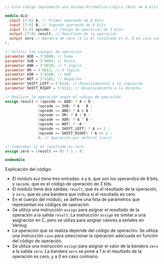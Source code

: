 ```verilog
// Este código implementa una Unidad Aritmético-Lógica (ALU) de 8 bits en Verilog.

module ALU(
  input [7:0] A, // Primer operando de 8 bits
  input [7:0] B, // Segundo operando de 8 bits
  input [2:0] opcode, // Código de operación de 3 bits
  output [7:0] result, // Resultado de la operación
  output zero // Bandera de cero (1 si el resultado es 0, 0 en caso contrario)
);

// Definir los códigos de operación
parameter ADD = 3'b000; // Suma
parameter SUB = 3'b001; // Resta
parameter AND = 3'b010; // Y lógico
parameter OR = 3'b011; // O lógico
parameter XOR = 3'b100; // XOR
parameter NOT = 3'b101; // Negación
parameter SHIFT_LEFT = 3'b110; // Desplazamiento a la izquierda
parameter SHIFT_RIGHT = 3'b111; // Desplazamiento a la derecha

// Realizar la operación según el código de operación
assign result = (opcode == ADD) ? A + B :
               (opcode == SUB) ? A - B :
               (opcode == AND) ? A & B :
               (opcode == OR) ? A | B :
               (opcode == XOR) ? A ^ B :
               (opcode == NOT) ? ~A :
               (opcode == SHIFT_LEFT) ? A << 1 :
               (opcode == SHIFT_RIGHT) ? A >> 1 :
               0; // Operación por defecto (cero)

// Comprobar si el resultado es cero
assign zero = (result == 0) ? 1 : 0;

endmodule
```

Explicación del código:

* El módulo `ALU` tiene tres entradas: `A` y `B`, que son los operandos de 8 bits, y `opcode`, que es el código de operación de 3 bits.
* El módulo tiene dos salidas: `result`, que es el resultado de la operación, y `zero`, que es una bandera que indica si el resultado es cero.
* En el cuerpo del módulo, se define una lista de parámetros que representan los códigos de operación.
* Se utiliza una instrucción `assign` para asignar el resultado de la operación a la salida `result`. La instrucción `assign` es similar a una asignación en C, pero se utiliza para asignar valores a señales en Verilog.
* La operación que se realiza depende del código de operación. Se utiliza una instrucción `case` para seleccionar la operación adecuada en función del código de operación.
* Se utiliza una instrucción `assign` para asignar el valor de la bandera `zero` a la salida `zero`. La bandera `zero` se pone a 1 si el resultado de la operación es cero, y a 0 en caso contrario.